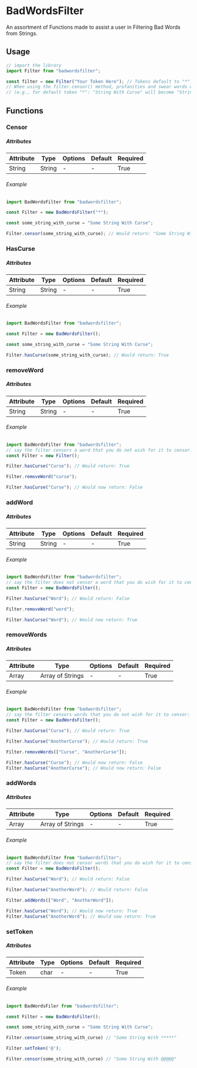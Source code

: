 # BadWordsFilter
An assortment of Functions made to assist a user in Filtering Bad Words from Strings.

## Usage

```js
// import the library
import Filter from "badwordsfilter";

const filter = new Filter("Your Token Here"); // Tokens default to "*".
// When using the filter.censor() method, profanities and swear words will be replaced with your token. 
// (e.g., for default token "*": "String With Curse" will become "String With *****")
```

## Functions

### Censor

##### Attributes

| Attribute | Type | Options | Default | Required |
| --------- | ---- | ------- | ---- | -------- |
| String | String | - | - | True |

###### Example
```js
import BadWordsFilter from "badwordsfilter";

const Filter = new BadWordsFilter("*");

const some_string_with_curse = "Some String With Curse";

Filter.censor(some_string_with_curse); // Would return: "Some String With *****"
```

### HasCurse

##### Attributes

| Attribute | Type | Options | Default | Required |
| --------- | ---- | ------- | ---- | -------- |
| String | String | - | - | True |

###### Example
```js
import BadWordsFilter from "badwordsfilter";

const Filter = new BadWordsFilter();

const some_string_with_curse = "Some String With Curse";

Filter.hasCurse(some_string_with_curse); // Would return: True
```

### removeWord

##### Attributes

| Attribute | Type | Options | Default | Required |
| --------- | ---- | ------- | ---- | -------- |
| String | String | - | - | True |

###### Example
```js
import BadWordsFilter from "badwordsfilter";
// say the filter censors a word that you do not wish for it to censor:
const Filter = new Filter();

Filter.hasCurse("Curse"); // Would return: True

Filter.removeWord("curse");

Filter.hasCurse("Curse"); // Would now return: False

```

### addWord

##### Attributes

| Attribute | Type | Options | Default | Required |
| --------- | ---- | ------- | ---- | -------- |
| String | String | - | - | True |

###### Example
```js
import BadWordsFilter from "badwordsfilter";
// say the filter does not censor a word that you do wish for it to censor:
const Filter = new BadWordsFilter();

Filter.hasCurse("Word"); // Would return: False

Filter.removeWord("word");

Filter.hasCurse("Word"); // Would now return: True

```
### removeWords

##### Attributes

| Attribute | Type | Options | Default | Required |
| --------- | ---- | ------- | ---- | -------- |
| Array | Array of Strings  | - | - | True |

###### Example
```js
import BadWordsFilter from "badwordsfilter";
// say the filter censors words that you do not wish for it to censor:
const Filter = new BadWordsFilter();

Filter.hasCurse("Curse"); // Would return: True

Filter.hasCurse("AnotherCurse"); // Would return: True

Filter.removeWords(["Curse", "AnotherCurse"]);

Filter.hasCurse("Curse"); // Would now return: False
Filter.hasCurse("AnotherCurse"); // Would now return: False
```
### addWords

##### Attributes

| Attribute | Type | Options | Default | Required |
| --------- | ---- | ------- | ---- | -------- |
| Array | Array of Strings  | - | - | True |

###### Example
```js
import BadWordsFilter from "badwordsfilter";
// say the filter does not censor words that you do wish for it to censor:
const Filter = new BadWordsFilter();

Filter.hasCurse("Word"); // Would return: False

Filter.hasCurse("AnotherWord"); // Would return: False

Filter.addWords(["Word", "AnotherWord"]);

Filter.hasCurse("Word"); // Would now return: True
Filter.hasCurse("AnotherWord"); // Would now return: True
```

### setToken

##### Attributes

| Attribute | Type | Options | Default | Required |
| --------- | ---- | ------- | ---- | -------- |
| Token | char | - | - | True |

###### Example
```js
import BadWordsFiler from "badwordsfilter";

const Filter = new BadWordsFilter();

const some_string_with_curse = "Some String With Curse";

Filter.censor(some_string_with_curse) // "Some String With *****"

Filter.setToken('@');

Filter.censor(some_string_with_curse) // "Some String With @@@@@"

```

